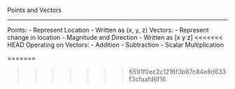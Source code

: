 Points and Vectors
****
Points: 
    - Represent Location
    - Written as (x, y, z)
Vectors: 
    - Represent change in location
    - Magnitude and Direction
    - Written as [x
                  y
                  z]
<<<<<<< HEAD
Operating on Vectors: 
    - Addition
    - Subtraction
    - Scalar Multiplication
    
=======
                  
                  
>>>>>>> 6591f0ec2c1216f3b87c84e8d633f3cfaafd6f16
